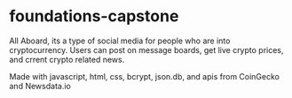 # foundations-capstone

All Aboard, its a type of social media for people who are into cryptocurrency. Users can post on message boards, get live crypto prices, and crrent crypto related news.

Made with javascript, html, css, bcrypt, json.db, and apis from CoinGecko and Newsdata.io 

